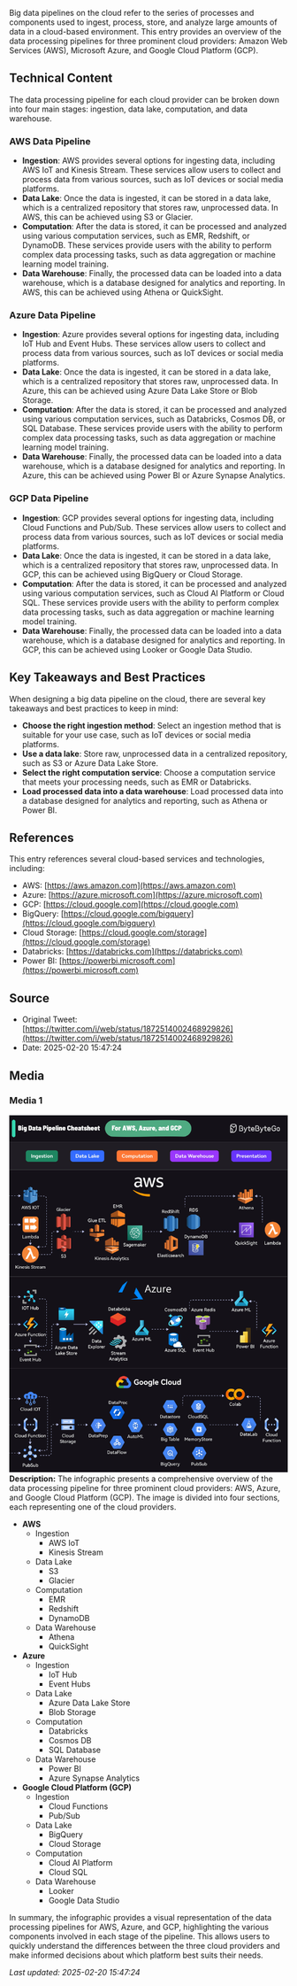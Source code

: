 Big data pipelines on the cloud refer to the series of processes and components used to ingest, process, store, and analyze large amounts of data in a cloud-based environment. This entry provides an overview of the data processing pipelines for three prominent cloud providers: Amazon Web Services (AWS), Microsoft Azure, and Google Cloud Platform (GCP).

## Technical Content
The data processing pipeline for each cloud provider can be broken down into four main stages: ingestion, data lake, computation, and data warehouse.

### AWS Data Pipeline
* **Ingestion**: AWS provides several options for ingesting data, including AWS IoT and Kinesis Stream. These services allow users to collect and process data from various sources, such as IoT devices or social media platforms.
* **Data Lake**: Once the data is ingested, it can be stored in a data lake, which is a centralized repository that stores raw, unprocessed data. In AWS, this can be achieved using S3 or Glacier.
* **Computation**: After the data is stored, it can be processed and analyzed using various computation services, such as EMR, Redshift, or DynamoDB. These services provide users with the ability to perform complex data processing tasks, such as data aggregation or machine learning model training.
* **Data Warehouse**: Finally, the processed data can be loaded into a data warehouse, which is a database designed for analytics and reporting. In AWS, this can be achieved using Athena or QuickSight.

### Azure Data Pipeline
* **Ingestion**: Azure provides several options for ingesting data, including IoT Hub and Event Hubs. These services allow users to collect and process data from various sources, such as IoT devices or social media platforms.
* **Data Lake**: Once the data is ingested, it can be stored in a data lake, which is a centralized repository that stores raw, unprocessed data. In Azure, this can be achieved using Azure Data Lake Store or Blob Storage.
* **Computation**: After the data is stored, it can be processed and analyzed using various computation services, such as Databricks, Cosmos DB, or SQL Database. These services provide users with the ability to perform complex data processing tasks, such as data aggregation or machine learning model training.
* **Data Warehouse**: Finally, the processed data can be loaded into a data warehouse, which is a database designed for analytics and reporting. In Azure, this can be achieved using Power BI or Azure Synapse Analytics.

### GCP Data Pipeline
* **Ingestion**: GCP provides several options for ingesting data, including Cloud Functions and Pub/Sub. These services allow users to collect and process data from various sources, such as IoT devices or social media platforms.
* **Data Lake**: Once the data is ingested, it can be stored in a data lake, which is a centralized repository that stores raw, unprocessed data. In GCP, this can be achieved using BigQuery or Cloud Storage.
* **Computation**: After the data is stored, it can be processed and analyzed using various computation services, such as Cloud AI Platform or Cloud SQL. These services provide users with the ability to perform complex data processing tasks, such as data aggregation or machine learning model training.
* **Data Warehouse**: Finally, the processed data can be loaded into a data warehouse, which is a database designed for analytics and reporting. In GCP, this can be achieved using Looker or Google Data Studio.

## Key Takeaways and Best Practices
When designing a big data pipeline on the cloud, there are several key takeaways and best practices to keep in mind:
* **Choose the right ingestion method**: Select an ingestion method that is suitable for your use case, such as IoT devices or social media platforms.
* **Use a data lake**: Store raw, unprocessed data in a centralized repository, such as S3 or Azure Data Lake Store.
* **Select the right computation service**: Choose a computation service that meets your processing needs, such as EMR or Databricks.
* **Load processed data into a data warehouse**: Load processed data into a database designed for analytics and reporting, such as Athena or Power BI.

## References
This entry references several cloud-based services and technologies, including:
* AWS: [https://aws.amazon.com](https://aws.amazon.com)
* Azure: [https://azure.microsoft.com](https://azure.microsoft.com)
* GCP: [https://cloud.google.com](https://cloud.google.com)
* BigQuery: [https://cloud.google.com/bigquery](https://cloud.google.com/bigquery)
* Cloud Storage: [https://cloud.google.com/storage](https://cloud.google.com/storage)
* Databricks: [https://databricks.com](https://databricks.com)
* Power BI: [https://powerbi.microsoft.com](https://powerbi.microsoft.com)
## Source

- Original Tweet: [https://twitter.com/i/web/status/1872514002468929826](https://twitter.com/i/web/status/1872514002468929826)
- Date: 2025-02-20 15:47:24


## Media

### Media 1
![media_0](./media_0.jpg)
**Description:** The infographic presents a comprehensive overview of the data processing pipeline for three prominent cloud providers: AWS, Azure, and Google Cloud Platform (GCP). The image is divided into four sections, each representing one of the cloud providers.

*   **AWS**
    *   Ingestion
        *   AWS IoT
        *   Kinesis Stream
    *   Data Lake
        *   S3
        *   Glacier
    *   Computation
        *   EMR
        *   Redshift
        *   DynamoDB
    *   Data Warehouse
        *   Athena
        *   QuickSight
*   **Azure**
    *   Ingestion
        *   IoT Hub
        *   Event Hubs
    *   Data Lake
        *   Azure Data Lake Store
        *   Blob Storage
    *   Computation
        *   Databricks
        *   Cosmos DB
        *   SQL Database
    *   Data Warehouse
        *   Power BI
        *   Azure Synapse Analytics
*   **Google Cloud Platform (GCP)**
    *   Ingestion
        *   Cloud Functions
        *   Pub/Sub
    *   Data Lake
        *   BigQuery
        *   Cloud Storage
    *   Computation
        *   Cloud AI Platform
        *   Cloud SQL
    *   Data Warehouse
        *   Looker
        *   Google Data Studio

In summary, the infographic provides a visual representation of the data processing pipelines for AWS, Azure, and GCP, highlighting the various components involved in each stage of the pipeline. This allows users to quickly understand the differences between the three cloud providers and make informed decisions about which platform best suits their needs.

*Last updated: 2025-02-20 15:47:24*